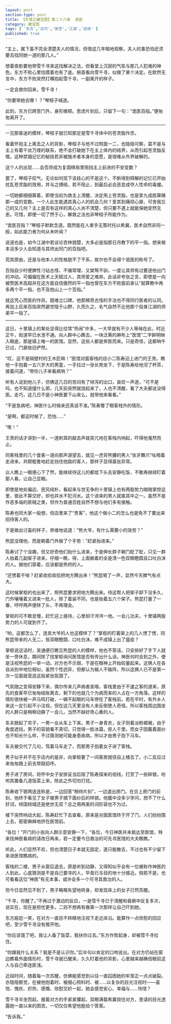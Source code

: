 ```yaml
---
layout: post
section-type: post
title: 【东雪之藏宝图】第二十八章  诡医
category: 藏宝图
tags: [ '东方','古代','架空','江湖','武侠' ]
published: true
---
```

“主上，属下虽不完全清楚夫人的情况，但借这几年暗地观察，夫人的事恐怕还须要去找同她一道的那几人。”

想着夜影要他带雪千寻来这找解决之法，但看堂上沉寂的气氛与那几人犯难的神色，东方不败心里估摸着也有了底。俯首看向雪千寻，似做了某个决定。在默然无言中，东方不败突然打横抱起雪千寻，一副离开的样子。

一定会救你回来，雪千寻！

“你要带她去哪！？”琴桓子喊道。

此刻，东方已跨至门外，身形微顿。思虑片刻后，只留下一句：“诡医百指。”便匆匆离开了。

***

一见那昏迷的模样，琴桓子就已知那定是雪千寻体中的苍灵脂作祟。

看着怀抱主上离去之人的背影，琴桓子与他不过照面一二，也隐隐可察，莫不是与主上有着千丝万缕的联系，绝不会打破她下在主上体内的结界，从而引起苍灵脂反噬。这种禁锢记忆的秘技若非被施术者本身的意愿，是很难从外界破解的。

这个人的出现……会否将成为复国棋局里阻挡主上前进的不安变数？

罢了，琴桓子叹气，无论如何现下该挂心的不是这个。不断得到释解的记忆已开始扰乱苍灵脂的效用，并与之搏结，若不阻止，到最后必会恶变成夺人性命的毒瘤。

一切她都细细算着，即使当初为救主上清醒，决定用上苍灵脂，也是拿九成胜算赌那一成的变数。一个人此生能遇其真心人的机会几何？爱其到痛彻心扉、可舍我忘己的又几何？主上是否有这样的真心人尚不清楚，但只要不遇上就能保她安然无恙。可惜，即便一切了然于心，解救之法也非琴桓子所能作为。

“诡医百指？”琴桓子默默念道。既然能在人束手无策时托以希冀，医术自然非同一般，如此能力者为何从未听闻？

说道也是，如今江湖中若谈论杏林翘楚，大多必是指那日月教下的平一指。想来根本没多少人会知道与其师出同门的百指吧。

究其原由，还是与他本人的性格脱不了干系，故尔也不会得个诡医的称号了。

百指自少时便脾性刁钻古怪、不循常理，又桀骜不驯，一度让其师有过要逐他出门的冲动。可偏偏在医术上天赋过人，其师爱之难弃。此话非夸张之言，即使是一向被赞医术高超并在这方面自信傲然的平一指也曾在东方不败面前承认“就算教中再多两个平一指，也不及他山上一个百指。”

就这凭心而医的作风，既难立口碑，他那稀奇古怪的手法也不得同行医者的认同。再加上后来百指突然避世隐于山野，久而久之，名气自然不比他那个投身江湖的师弟平一指了。

****

这日，十里镇上的某处显得比往常“热闹”许多，一大早就有不少人等候在此，时近正午，街道早已水泄不通。向人群中心瞧去，一块泛黄的麻布上“医馆”二字鲜明映入眼底，那是镇上唯一的医馆。显然，这些人都是奔医而来。只是奇怪，这都晌午已过，门扉依旧俨然。

“哎，这不是隔壁村的王木匠嘛！”医馆对面客栈的店小二陈寿迎上进门的王贵。瞧他一手抱着一五六岁大的男童，一手拉过一张长凳坐下，于是陈寿给他沏了杯茶，接着问道，“带你儿子来看病呐？”

听有人说到他儿子，仿佛这几日的苦闷有了倾泻的出口，哀叹一声道，“可不是吗，也不知道撞什么邪，几天前突然就烧起来了，人也不清醒，看了大夫都说没得医。走巧，这几日不是小神医要下山来么，就带他来看看。”

“不是急病吧，神医什么时候来还真说不准。”陈寿瞥了眼客栈外的情形。

“是啊，都这时候了，恐怕……”

“嘭！”

王贵的话才讲到一半，一道刺耳的敲击声就突兀地在客栈内响起，吓得他戛然而止。

同客栈里的几个食客一道向那声源望去，就见一虎背熊腰的男人“张牙舞爪”吆喝着走进来，并颇粗鲁地赶走挡住他路的客人，那样子显得嚣张异常。

众人瞧上一眼便心下了然，能继续待这儿的都低下头去安静吃饭，不敢再继续盯着那人看，让自己显眼。

即使是地处偏远、民风纯朴，看起来与世无争的十里镇上也有两股势力暗暗掌控这里，彼此不算交好，却也井水不犯河水。这个进来的男人就属其中之一。虽然不是作恶多端的匪贼之类，但作为普通百姓自然不想与他们多有接触。

陈寿也同大家一般想，但店里来了“贵客”，他这个做小二的怎么也是免不了要出来招待客人的。

于是做出讨喜的样子，恭维地说道：“熊大爷，有什么需要小的效劳？”

熊昆没理他，而是朝着门外做了个手势：“赶紧抬进来。”

陈寿讨了个没趣，但又好奇他们抬什么进来，于是伸长脖子朝门眨了眨，只见一群人抬着几副架子进来，仔细一瞧，得，上面躺着的全是清一色双眼瞪圆且口吐白沫的人。据他们穿着，应该都是熊府的人。

“还愣着干啥？赶紧收拾收拾把地方腾出来！”熊昆喝了一声，显然今天脾气有点大。

这时候掌柜的也出来了，照熊昆要求把地方腾出来。待这帮人把架子卸下没多久，门外嚷嚷着又进来一批人，除了着装不同，也是抬着五六个架子。熊昆打量了一番，哼哼两声便转了头，不再理会。

掌柜的可不敢怠慢，赶忙迎上接待，心里却汗涔涔一地。一会儿功夫，十里镇两股势力的人可就到齐了。

“哟，这都怎么了，连吴大爷的人也这模样了？”掌柜的盯着架上的几人愣了愣，同熊昆带来的人无二，皆双眼瞪圆、口吐白沫。难不成镇上出了瘟疫？

掌柜说这话时，吴通便已瞧见熊昆的人的模样，他也不答话，只安排好了手下人就坐一旁休息，期间除了找掌柜询问医馆是否有传出什么话，神医何时会到之外，便是注视熊昆的一举一动。对方也不示弱，于是在眼神上开始较量起来。这俩人在各自派別中地位相似，虽然个性迥异，但都认为输人不输阵，所以这俩人已不是第一次一见面就营造这般紧张氛围了。

气氛随之变得安静下来，偶尔传来几声病者哀嚎。客栈里由于不速之客的道来，原先的食客早已匆匆结账离去，剩下的也就几个为病而来的人占在一方角落。这样的情形很快被一声马鸣打破，一辆不起眼的马车停在了客栈前。若在平时，有外乡人来这一定引起不小注视，但在这几天里没有人来反倒使人奇怪。所以客栈周边围坐的人群只是稍稍动静了一会儿，当然不缺好奇心重的人。

车夫掀起了帘子，一男一女从车上下来。男子一身青衣，女子则着淡粉裙裾，由于角度遮挡，男子的容貌看不真切，只觉得一脸冰霜，拒人千里。而女子因戴着面纱也不知长什么样，不过猜测她可能身患疾病，所以才由男子抱下马车。

车夫被交代了几句，驾着马车走了，而那男子抱着女子进了客栈。

男子似乎并不在乎店内的是非，向掌柜要了一间客房就径自上楼去了。小二反应过来匆匆跟上前去带路招呼。

男子进了房间，将怀中女子安排妥当后阻了陈寿探来的视线，打赏了一些碎银，吩咐其置备几道饭菜上来，除此之外切勿打扰。

陈寿收下银两连连称是，一边回答“稍待片刻”，一边退出房门。在合上房门的前刻，他终于看见了女子被男子摘下面纱后的样貌。他腹中没多少学问，想不了什么好词，倾国倾城还是绝世无双？总之用再美的词形容也不为过。

楼下突然响动大起，陈寿赶忙下去查看，原来是对面医馆终于开了门，人们纷纷围上去，密密麻麻地挤在医馆前。

“各位！”开门的小张向人群示意安静一下，“各位，今日神医并未抵达至医馆，特来找神医看病的请改日再来，若一定要今日救治的可先寻医馆的大夫瞧瞧。”

听此，人们显然不欢，但也清楚日子本就无固定，遂只能散去，不过也有不少留下来进医馆瞧病的。

客栈的二楼，男子从窗后退去，原是听到动静，又得知似乎会有一位被称作神医的人到此，心底猜测是不是自己要寻的人，毕竟已与目的地十分接近。倘若不是，也可看看这位“神医”有无本事，或许会多一个可寻其救治的人。

但今日显然见不到了，男子略略失望地转身，却发现床上的女子已然苏醒。

“千寻，你醒了。”不再过于激动的反应，一是雪千寻已于清醒和昏厥中反复多次，说实在，现在是担忧更多。二则不想再有像第一次那样让自己吓到她。

东方尴尬一笑，在对方一直目不转睛地注视下走近床沿。能算作一点欣慰的回应吧，至少雪千寻没有推开他。

“你应该饿了吧，我让人备了饭菜，我扶你过去。”东方作势起身，却被雪千寻拉住。

“你跟我什么关系？我是不是认识你。”后半句以肯定的口吻说出。在对方仍站在窗边瞧看外面情形时，雪千寻就已醒来，久久盯着他的背影，心里越来越确信眼前这人与自己牵连匪浅。

近段时间，随着每一次苏醒，仿佛能感觉到以往一直囚困她的牢笼正一点点破裂。亦隐隐察觉，在被他抱着时、被细心照料时、被……以复杂的目光注视时——喜悦、愧疚、炽热、感慨、欣慰交织一起，她会感觉安心、幸福与……怜惜？

雪千寻半坐而起，握着对方的手紧紧攥起，双眼满载希冀锁住对方，恳请的目光透露她一直以来的困苦。一切仅仅希望他能给个答案。

“告诉我。”


